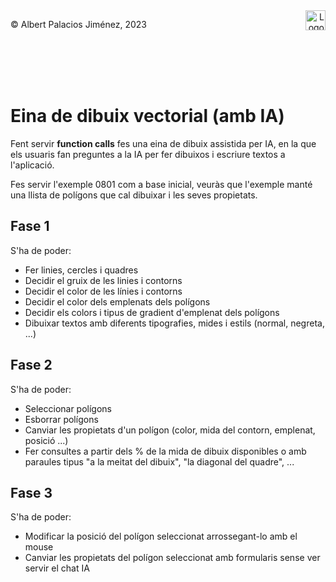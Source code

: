 <div style="display: flex; width: 100%;">
    <div style="flex: 1; padding: 0px;">
        <p>© Albert Palacios Jiménez, 2023</p>
    </div>
    <div style="flex: 1; padding: 0px; text-align: right;">
        <img src="./assets/ieti.png" height="32" alt="Logo de IETI" style="max-height: 32px;">
    </div>
</div>
<br/>

<br/>
<center><img src="./assets/dartlogo.png" style="max-height: 75px" alt="">
<br/></center>
<br/>
<br/>

# Eina de dibuix vectorial (amb IA)

Fent servir **function calls** fes una eina de dibuix assistida per IA, en la que els usuaris fan preguntes a la IA per fer dibuixos i escriure textos a l'aplicació.

Fes servir l'exemple 0801 com a base inicial, veuràs que l'exemple manté una llista de polígons que cal dibuixar i les seves propietats.

## Fase 1

S'ha de poder:

- Fer linies, cercles i quadres
- Decidir el gruix de les linies i contorns
- Decidir el color de les línies i contorns
- Decidir el color dels emplenats dels polígons
- Decidir els colors i tipus de gradient d'emplenat dels polígons
- Dibuixar textos amb diferents tipografies, mides i estils (normal, negreta, ...)

## Fase 2

S'ha de poder:

- Seleccionar polígons
- Esborrar polígons
- Canviar les propietats d'un polígon (color, mida del contorn, emplenat, posició ...)
- Fer consultes a partir dels % de la mida de dibuix disponibles o amb paraules tipus "a la meitat del dibuix", "la diagonal del quadre", ...

## Fase 3

S'ha de poder:

- Modificar la posició del polígon seleccionat arrossegant-lo amb el mouse
- Canviar les propietats del polígon seleccionat amb formularis sense ver servir el chat IA